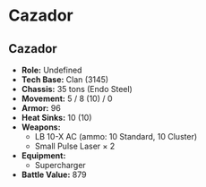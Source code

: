 # Cazador
## Cazador
- **Role:** Undefined
- **Tech Base:** Clan (3145)
- **Chassis:** 35 tons (Endo Steel)
- **Movement:** 5 / 8 (10) / 0
- **Armor:** 96
- **Heat Sinks:** 10 (10)
- **Weapons:**
  - LB 10-X AC (ammo: 10 Standard, 10 Cluster)
  - Small Pulse Laser × 2
- **Equipment:**
  - Supercharger
- **Battle Value:** 879

